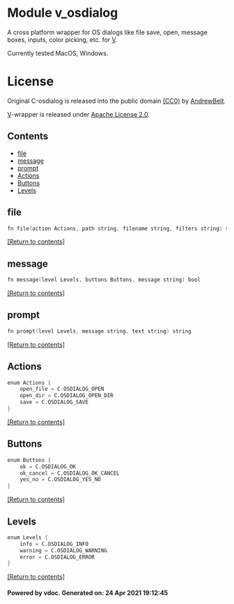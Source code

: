 # Module v_osdialog
A cross platform wrapper for OS dialogs like file save, open, message boxes, inputs, color picking, etc. for [V](https://vlang.io).

Currently tested MacOS, Windows.

# License

Original С-osdialog is released into the public domain [(CC0)](https://github.com/AndrewBelt/osdialog/blob/master/LICENSE.txt) by [AndrewBelt](https://github.com/AndrewBelt). 

[V](https://vlang.io)-wrapper is released under [Apache License 2.0](LICENSE).


## Contents
- [file](#file)
- [message](#message)
- [prompt](#prompt)
- [Actions](#Actions)
- [Buttons](#Buttons)
- [Levels](#Levels)

## file
```v
fn file(action Actions, path string, filename string, filters string) string
```

[[Return to contents]](#Contents)

## message
```v
fn message(level Levels, buttons Buttons, message string) bool
```


[[Return to contents]](#Contents)

## prompt
```v
fn prompt(level Levels, message string, text string) string
```


[[Return to contents]](#Contents)

## Actions
```v
enum Actions {
	open_file = C.OSDIALOG_OPEN
	open_dir = C.OSDIALOG_OPEN_DIR
	save = C.OSDIALOG_SAVE
}
```


[[Return to contents]](#Contents)

## Buttons
```v
enum Buttons {
	ok = C.OSDIALOG_OK
	ok_cancel = C.OSDIALOG_OK_CANCEL
	yes_no = C.OSDIALOG_YES_NO
}
```


[[Return to contents]](#Contents)

## Levels
```v
enum Levels {
	info = C.OSDIALOG_INFO
	warning = C.OSDIALOG_WARNING
	error = C.OSDIALOG_ERROR
}
```


[[Return to contents]](#Contents)

#### Powered by vdoc. Generated on: 24 Apr 2021 19:12:45

